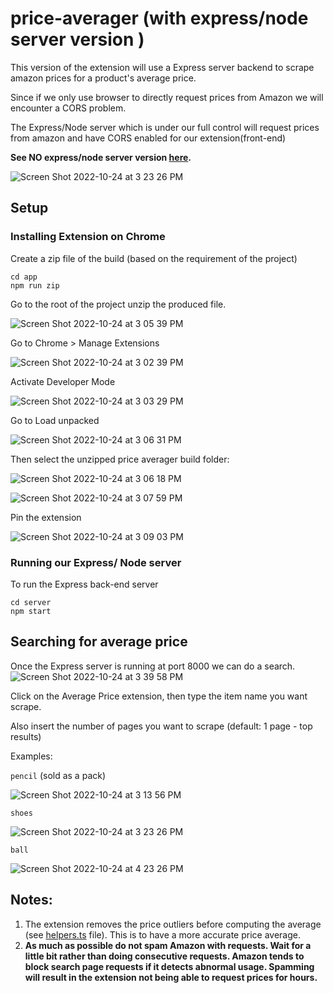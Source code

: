 # price-averager (with express/node server version ) 


This version of the extension will use a Express server backend to scrape amazon prices for a product's average price. 

Since if we only use browser to directly request prices from Amazon we will encounter a CORS problem. 

The Express/Node server which is under our full control will request prices from amazon and have CORS enabled for our extension(front-end) 

**See NO express/node server version [here](https://github.com/niccololampa/price-averager/tree/feature/price-averager-no-node-server).**

![Screen Shot 2022-10-24 at 3 23 26 PM](https://user-images.githubusercontent.com/37615906/197486253-87ca10d5-8669-4a11-bdfa-95818878a0c7.png)

## Setup 

### Installing Extension on Chrome 

Create a zip file of the build (based on the requirement of the project) 

```
cd app
npm run zip
```

Go to the root of the project unzip the produced file. 

![Screen Shot 2022-10-24 at 3 05 39 PM](https://user-images.githubusercontent.com/37615906/197467214-1de68c1d-83b6-4ba3-bc97-7104eefaf5d3.png)


Go to Chrome > Manage Extensions 

![Screen Shot 2022-10-24 at 3 02 39 PM](https://user-images.githubusercontent.com/37615906/197466724-e3dfab62-2794-490d-9a26-cb9b1a06201e.png)

Activate Developer Mode 

![Screen Shot 2022-10-24 at 3 03 29 PM](https://user-images.githubusercontent.com/37615906/197466837-6a99d2b0-5780-4838-920b-6c3990884307.png)

Go to Load unpacked 

![Screen Shot 2022-10-24 at 3 06 31 PM](https://user-images.githubusercontent.com/37615906/197467351-c71e2baf-8bb6-4f0f-98ea-4fcf016d33f5.png)

Then select the unzipped price averager build folder: 

![Screen Shot 2022-10-24 at 3 06 18 PM](https://user-images.githubusercontent.com/37615906/197467451-f1a09b2d-9f16-4517-9d93-411fca47e498.png)

![Screen Shot 2022-10-24 at 3 07 59 PM](https://user-images.githubusercontent.com/37615906/197467570-5443857c-f70c-4af7-a51a-4d7d8c507255.png)

Pin the extension 

![Screen Shot 2022-10-24 at 3 09 03 PM](https://user-images.githubusercontent.com/37615906/197467751-38d362aa-74e3-43eb-a6dc-e5cfc41f2473.png)


### Running our Express/ Node server 

To run the Express back-end server

```
cd server 
npm start
```


## Searching for average price 

Once the Express server is running at port 8000 we can do a search. 
![Screen Shot 2022-10-24 at 3 39 58 PM](https://user-images.githubusercontent.com/37615906/197472988-f48d07f0-15f6-4f67-b33d-691205bde365.png)


Click on the Average Price extension, then type the item name you want scrape. 

Also insert the number of pages you want to scrape (default: 1 page - top results) 

Examples: 

`pencil` (sold as a pack)

![Screen Shot 2022-10-24 at 3 13 56 PM](https://user-images.githubusercontent.com/37615906/197468506-02d8596c-fc8f-479c-a0cc-58f452da2242.png)

`shoes`

![Screen Shot 2022-10-24 at 3 23 26 PM](https://user-images.githubusercontent.com/37615906/197470080-f9f1427f-038a-439b-908b-e08b2f3ee556.png)

`ball`

![Screen Shot 2022-10-24 at 4 23 26 PM](https://user-images.githubusercontent.com/37615906/197481358-79b31cca-9498-4fc5-854b-404441c25771.png)


## Notes: 

1. The extension removes the price outliers before computing the average (see [helpers.ts](https://github.com/niccololampa/price-averager/blob/feature/price-averager-with-node-server/server/helper.ts#L50-L68) file). This is to have a more accurate price average. 
2. **As much as possible do not spam Amazon with requests. Wait for a little bit rather than doing consecutive requests.  Amazon tends to block search page requests if it detects abnormal usage. Spamming will result in the extension not being able to request prices for hours.**










